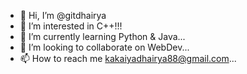 - 👋 Hi, I’m @gitdhairya
- 👀 I’m interested in C++!!!
- 🌱 I’m currently learning Python & Java...
- 💞️ I’m looking to collaborate on WebDev...
- 📫 How to reach me kakaiyadhairya88@gmail.com...

<!---
gitdhairya/gitdhairya is a ✨ special ✨ repository because its `README.md` (this file) appears on your GitHub profile.
You can click the Preview link to take a look at your changes.
--->
